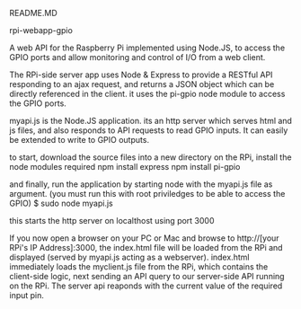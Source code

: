 
README.MD

rpi-webapp-gpio

A web API for the Raspberry Pi implemented using Node.JS, to access the GPIO ports and allow monitoring and control of I/O from a web client.

The RPi-side server app uses Node & Express to provide a RESTful API responding to an ajax request, and returns a JSON object which can be directly referenced in the client.
it uses the pi-gpio node module to access the GPIO ports. 

myapi.js is the Node.JS application. its an http server which serves html and js files, and also responds to API requests to read GPIO inputs. It can easily be extended to write to GPIO outputs.

to start, download the source files into a new directory on the RPi, 
install the node modules required 
npm install express
npm install pi-gpio

and finally, run the application by starting node with the myapi.js file as argument.
(you must run this with root priviledges to be able to access the GPIO)
  $ sudo node myapi.js

this starts the http server on localthost using port 3000

If you now open a browser on your PC or Mac and browse to http://[your RPi's IP Address]:3000, the index.html file will be loaded from the RPi and displayed (served by myapi.js acting as a webserver). 
index.html immediately loads the myclient.js file from the RPi, which contains the client-side logic, next sending an API query to our server-side API running on the RPi. The server api reaponds with the current value of the required input pin.


